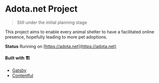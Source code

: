# Adota.net Project

> Still under the initial planning stage

This project aims to enable every animal shelter to have a facilitated online presence, hopefully leading to more pet adoptions.

**Status** Running on [https://adota.net](https://adota.net)

#### **Built with**  🏗️
 - [Gatsby](https://www.gatsbyjs.org)
 - [Contentful](https://www.contentful.com)
